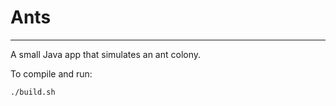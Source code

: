 # Ants
---
A small Java app that simulates an ant colony.

To compile and run:
```bash
./build.sh
```